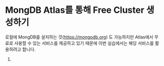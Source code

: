 # MongDB Atlas를 통해 Free Cluster 생성하기

로컬에 MongDB를 설치하는 것(https://mongodb.org) 도 가능하지만 Atlas에서 무료로 사용할 수 있는 서비스를 제공하고 있기 때문에 이번 실습에서는 해당 서비스를 활용하려고 합니다. 

1. 

